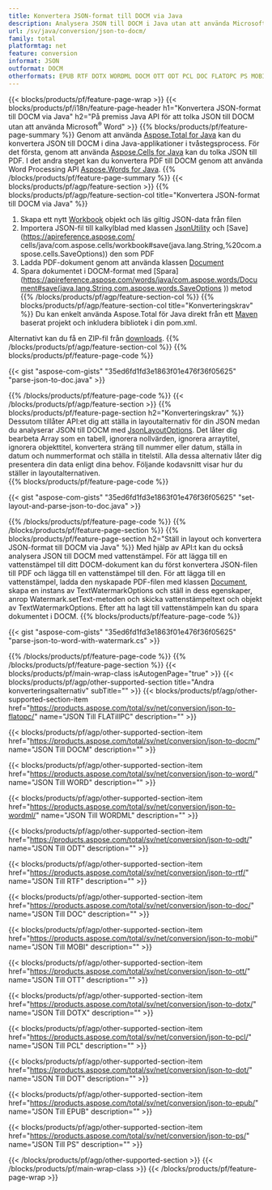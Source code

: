 ```yaml
---
title: Konvertera JSON-format till DOCM via Java
description: Analysera JSON till DOCM i Java utan att använda Microsoft Word
url: /sv/java/conversion/json-to-docm/
family: total
platformtag: net
feature: conversion
informat: JSON
outformat: DOCM
otherformats: EPUB RTF DOTX WORDML DOCM OTT ODT PCL DOC FLATOPC PS MOBI DOT WORD
---
```

{{< blocks/products/pf/feature-page-wrap >}}
{{< blocks/products/pf/i18n/feature-page-header h1="Konvertera JSON-format till DOCM via Java" h2="På premiss Java API för att tolka JSON till DOCM utan att använda Microsoft<sup>&reg;</sup> Word" >}}
{{% blocks/products/pf/feature-page-summary %}}
Genom att använda [Aspose.Total for Java](https://products.aspose.com/total/java/) kan du konvertera JSON till DOCM i dina Java-applikationer i tvåstegsprocess. För det första, genom att använda [Aspose.Cells for Java](https://products.aspose.com/cells/java/) kan du tolka JSON till PDF. I det andra steget kan du konvertera PDF till DOCM genom att använda Word Processing API [Aspose.Words for Java](https://products.aspose.com/words/java/).
{{% /blocks/products/pf/feature-page-summary  %}}
{{< blocks/products/pf/agp/feature-section >}}
{{% blocks/products/pf/agp/feature-section-col title="Konvertera JSON-format till DOCM via Java" %}}
1. Skapa ett nytt [Workbook](https://apireference.aspose.com/cells/java/com.aspose.cells/Workbook) objekt och läs giltig JSON-data från filen
2. Importera JSON-fil till kalkylblad med klassen [JsonUtility](https://apireference.aspose.com/cells/java/com.aspose.cells/JsonUtility) och [Save](https://apireference.aspose.com/ cells/java/com.aspose.cells/workbook#save(java.lang.String,%20com.aspose.cells.SaveOptions)) den som PDF
3. Ladda PDF-dokument genom att använda klassen [Document](https://apireference.aspose.com/words/java/com.aspose.words/Document)
4. Spara dokumentet i DOCM-format med [Spara](https://apireference.aspose.com/words/java/com.aspose.words/Document#save(java.lang.String,com.aspose.words.SaveOptions )) metod
{{% /blocks/products/pf/agp/feature-section-col %}}
{{% blocks/products/pf/agp/feature-section-col title="Konverteringskrav" %}}
Du kan enkelt använda Aspose.Total för Java direkt från ett [Maven](https://repository.aspose.com/webapp/#/artifacts/browse/tree/General/repo/com/aspose/aspose-total) baserat projekt och inkludera bibliotek i din pom.xml.

Alternativt kan du få en ZIP-fil från [downloads](https://downloads.aspose.com/total/java).
{{% /blocks/products/pf/agp/feature-section-col %}}
{{% blocks/products/pf/feature-page-code %}}

{{< gist "aspose-com-gists" "35ed6fd1fd3e1863f01e476f36f05625" "parse-json-to-doc.java" >}}

{{% /blocks/products/pf/feature-page-code %}}
{{< /blocks/products/pf/agp/feature-section >}}
{{% blocks/products/pf/feature-page-section  h2="Konverteringskrav" %}}
Dessutom tillåter API:et dig att ställa in layoutalternativ för din JSON medan du analyserar JSON till DOCM med [JsonLayoutOptions](https://apireference.aspose.com/cells/java/com.aspose.cells/jsonlayoutoptions). Det låter dig bearbeta Array som en tabell, ignorera nollvärden, ignorera arraytitel, ignorera objekttitel, konvertera sträng till nummer eller datum, ställa in datum och nummerformat och ställa in titelstil. Alla dessa alternativ låter dig presentera din data enligt dina behov. Följande kodavsnitt visar hur du ställer in layoutalternativen.  
{{% blocks/products/pf/feature-page-code %}}

{{< gist "aspose-com-gists" "35ed6fd1fd3e1863f01e476f36f05625" "set-layout-and-parse-json-to-doc.java" >}}
{{% /blocks/products/pf/feature-page-code  %}}
{{% /blocks/products/pf/feature-page-section %}}
{{% blocks/products/pf/feature-page-section  h2="Ställ in layout och konvertera JSON-format till DOCM via Java" %}}
Med hjälp av API:t kan du också analysera JSON till DOCM med vattenstämpel. För att lägga till en vattenstämpel till ditt DOCM-dokument kan du först konvertera JSON-filen till PDF och lägga till en vattenstämpel till den. För att lägga till en vattenstämpel, ladda den nyskapade PDF-filen med klassen [Document](https://apireference.aspose.com/words/java/com.aspose.words/Document), skapa en instans av TextWatermarkOptions och ställ in dess egenskaper, anrop Watermark.setText-metoden och skicka vattenstämpeltext och objekt av TextWatermarkOptions. Efter att ha lagt till vattenstämpeln kan du spara dokumentet i DOCM. 
{{% blocks/products/pf/feature-page-code %}}

{{< gist "aspose-com-gists" "35ed6fd1fd3e1863f01e476f36f05625" "parse-json-to-word-with-watermark.cs" >}}
{{% /blocks/products/pf/feature-page-code  %}}
{{% /blocks/products/pf/feature-page-section %}}
{{< blocks/products/pf/main-wrap-class isAutogenPage="true" >}}
{{< blocks/products/pf/agp/other-supported-section title="Andra konverteringsalternativ" subTitle="" >}}
{{< blocks/products/pf/agp/other-supported-section-item href="https://products.aspose.com/total/sv/net/conversion/json-to-flatopc/" name="JSON Till FLATillPC" description="" >}}

{{< blocks/products/pf/agp/other-supported-section-item href="https://products.aspose.com/total/sv/net/conversion/json-to-docm/" name="JSON Till DOCM" description="" >}}

{{< blocks/products/pf/agp/other-supported-section-item href="https://products.aspose.com/total/sv/net/conversion/json-to-word/" name="JSON Till WORD" description="" >}}

{{< blocks/products/pf/agp/other-supported-section-item href="https://products.aspose.com/total/sv/net/conversion/json-to-wordml/" name="JSON Till WORDML" description="" >}}

{{< blocks/products/pf/agp/other-supported-section-item href="https://products.aspose.com/total/sv/net/conversion/json-to-odt/" name="JSON Till ODT" description="" >}}

{{< blocks/products/pf/agp/other-supported-section-item href="https://products.aspose.com/total/sv/net/conversion/json-to-rtf/" name="JSON Till RTF" description="" >}}

{{< blocks/products/pf/agp/other-supported-section-item href="https://products.aspose.com/total/sv/net/conversion/json-to-doc/" name="JSON Till DOC" description="" >}}

{{< blocks/products/pf/agp/other-supported-section-item href="https://products.aspose.com/total/sv/net/conversion/json-to-mobi/" name="JSON Till MOBI" description="" >}}

{{< blocks/products/pf/agp/other-supported-section-item href="https://products.aspose.com/total/sv/net/conversion/json-to-ott/" name="JSON Till OTT" description="" >}}

{{< blocks/products/pf/agp/other-supported-section-item href="https://products.aspose.com/total/sv/net/conversion/json-to-dotx/" name="JSON Till DOTX" description="" >}}

{{< blocks/products/pf/agp/other-supported-section-item href="https://products.aspose.com/total/sv/net/conversion/json-to-pcl/" name="JSON Till PCL" description="" >}}

{{< blocks/products/pf/agp/other-supported-section-item href="https://products.aspose.com/total/sv/net/conversion/json-to-dot/" name="JSON Till DOT" description="" >}}

{{< blocks/products/pf/agp/other-supported-section-item href="https://products.aspose.com/total/sv/net/conversion/json-to-epub/" name="JSON Till EPUB" description="" >}}

{{< blocks/products/pf/agp/other-supported-section-item href="https://products.aspose.com/total/sv/net/conversion/json-to-ps/" name="JSON Till PS" description="" >}}


{{< /blocks/products/pf/agp/other-supported-section >}}
{{< /blocks/products/pf/main-wrap-class >}}
{{< /blocks/products/pf/feature-page-wrap >}}